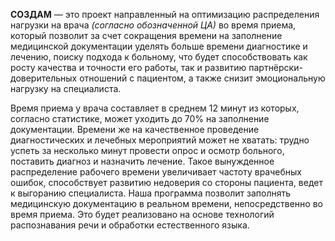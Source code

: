 **СОЗДАМ** — это проект направленный на оптимизацию распределения нагрузки на врача _(согласно обозначенной ЦА)_ во время приема, который позволит за счет сокращения времени на заполнение медицинской документации уделять больше времени диагностике и лечению, поиску подхода к больному, что будет способствовать как росту качества и точности его работы, так и развитию партнёрски-доверительных отношений с пациентом, а также снизит эмоциональную нагрузку на специалиста.

Время приема у врача составляет в среднем 12 минут из которых, согласно статистике, может уходить до 70% на заполнение документации. Времени же на качественное проведение диагностических и лечебных мероприятий может не хватать: трудно успеть за несколько минут провести опрос и осмотр больного, поставить диагноз и назначить лечение. Такое вынужденное распределение рабочего времени увеличивает частоту врачебных ошибок, способствует развитию недоверия со стороны пациента, ведет к выгоранию специалиста.
Наша программа позволит заполнять медицинскую документацию в реальном времени, непосредственно во время приема. Это будет реализовано на основе технологий распознавания речи и обработки естественного языка.
